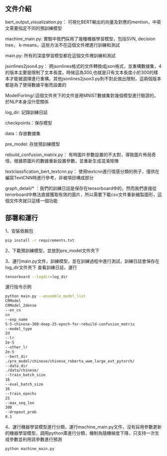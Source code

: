 ## 文件介紹

bert_output_visualization.py： 可視化BERT輸出的向量及對應的mention，中英文需要指定不同的預訓練模型

machine_main.py: 實驗中我們採用了幾種機器學習模型，包括SVN, decision tree， k-means，這些方法不在這個文件裡進行訓練和測試

main.py: 所有的深度學習模型都在這個文件裡訓練和測試

jsonlines2json4.py： 將jsonlines格式的文件轉換成json格式，並重構數據集，4的版本主要是限制了文本長度，時候這為300,也就是只有文本長度小於300的樣本才能被選擇進行重構，其他jsonlines2json3.py則不對此做出限制，這兩個版本都是為了使得數據平衡而設置的

ModelForImg/:這個文件夾下的文件是用MNIST數據集對幾個模型進行驗證的，於NLP本身沒什麼關係

log_dir: 記錄訓練日誌

checkpoints：保存模型

data：存放數據集

pre_model: 存放預訓練模型

rebuild_confusion_matrix.py： 有時圖片參數設置的不太對，導致圖片佈局奇怪，根據原圖片的數據重新設置參數，並重新生成混淆矩陣

textclassfication_bert_textcnn.py： 使用textcnn進行情感分類的例子，僅供在編寫TextCNN時進行參考，非被項目構成部分

graph_detail/* ：我們的訓練日誌是保存在tensorboard中的，然而我們直接從tenorboard中無法直接獲取有效的圖片，所以需要下載csv文件重新繪製圖形，這個文件夾就只這樣一個功能


## 部署和運行
1、安裝依賴包
```bash
pip install -r requirements.txt
```

2、下載預訓練模型，並放到pre_model文件夾下

3、運行main.py文件，訓練模型，並在訓練過程中進行測試，訓練日誌會保存在log_dir文件夾下
查看訓練日誌，運行
```bash
tensorboard --logdir=log_dir
```
運行指令示例
```bash
python main.py --ensemble_model_list
CRModel
CRModel_2dense
--en_cn
cn
--exp_name
5-5-chinese-300-deep-25-epoch-for-rebuild-confusion_matrix
--model_type
2d
--lr
2e-5
--other_lr
2e-5
--bert_dir
./pre_model/chinese/chinese_roberta_wwm_large_ext_pytorch/
--data_dir
./data/chinese/
--train_batch_size
16
--eval_batch_size
16
--train_epochs
25
--max_seq_len
300
--dropout_prob
0.1
```

4、運行機器學習模型進行分類，運行machine_main.py文件，沒有採用參數更新的機器學習模型，調用python庫進行分類，機制為隨機梯度下降，只支持一次生成參數並利用該參數進行預測
```bash
python machine_main.py 
```
